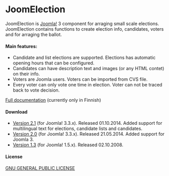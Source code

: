 JoomElection
===================

JoomElection is [Joomla!](http://www.joomla.org/) 3 component for arraging small scale elections. JoomElection contains functions to create election info, candidates, voters and for arraging the ballot.

#### Main features:
* Candidate and list elections are supported. Elections has automatic opening hours that can be configured.
* Candidates can have description text and images (or any HTML contet) on their info.
* Voters are Joomla users. Voters can be imported from CVS file.
* Every voter can only vote one time in election. Voter can not be traced back to vote decision.

[Full documentation](https://github.com/anttikekki/joomla-joomelection/wiki) (currently only in Finnish)

#### Download
* [Version 2.1](https://github.com/anttikekki/joomla-joomelection/archive/2.1.zip) (for Joomla! 3.3.x). Released 01.10.2014. Added support for multilingual text for elections, candidate lists and candidates.
* [Version 2.0](https://github.com/anttikekki/joomla-joomelection/archive/2.0.zip) (for Joomla! 3.3.x). Released 21.05.2014. Added support for Joomla 3.
* [Version 1.3](https://github.com/anttikekki/joomla-joomelection/archive/1.3.zip) (for Joomla! 1.5.x). Released 02.10.2008.

#### License
[GNU GENERAL PUBLIC LICENSE](http://www.gnu.org/copyleft/gpl.html)
